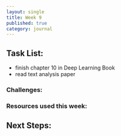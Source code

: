 ```yaml
---
layout: single
title: Week 9
published: true
category: journal
---
```

## Task List:
- finish chapter 10 in Deep Learning Book
- read text analysis paper

### Challenges:

### Resources used this week:




## Next Steps: